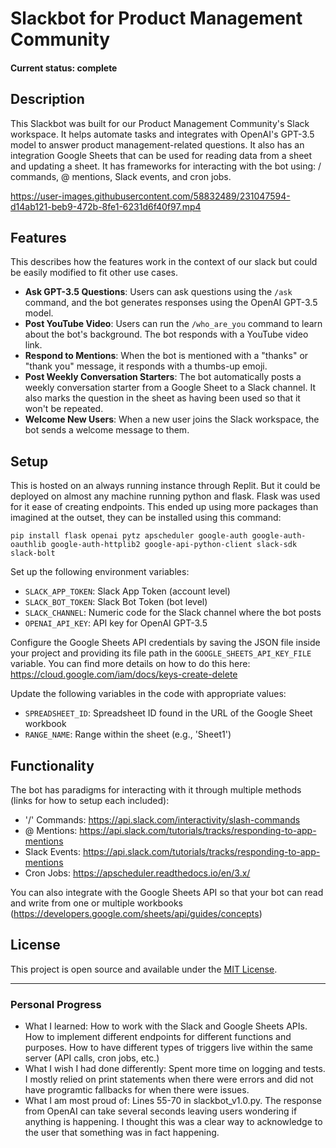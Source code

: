 # Slackbot for Product Management Community

#### Current status: complete ####

## Description
This Slackbot was built for our Product Management Community's Slack workspace. It helps automate tasks and integrates with OpenAI's GPT-3.5 model to answer product management-related questions. It also has an integration Google Sheets that can be used for reading data from a sheet and updating a sheet. It has frameworks for interacting with the bot using: / commands, @ mentions, Slack events, and cron jobs.

https://user-images.githubusercontent.com/58832489/231047594-d14ab121-beb9-472b-8fe1-6231d6f40f97.mp4

## Features
This describes how the features work in the context of our slack but could be easily modified to fit other use cases.

- **Ask GPT-3.5 Questions**: Users can ask questions using the `/ask` command, and the bot generates responses using the OpenAI GPT-3.5 model.
- **Post YouTube Video**: Users can run the `/who_are_you` command to learn about the bot's background. The bot responds with a YouTube video link.
- **Respond to Mentions**: When the bot is mentioned with a "thanks" or "thank you" message, it responds with a thumbs-up emoji.
- **Post Weekly Conversation Starters**: The bot automatically posts a weekly conversation starter from a Google Sheet to a Slack channel. It also marks the question in the sheet as having been used so that it won't be repeated.
- **Welcome New Users**: When a new user joins the Slack workspace, the bot sends a welcome message to them.

## Setup
This is hosted on an always running instance through Replit. But it could be deployed on almost any machine running python and flask. Flask was used for it ease of creating endpoints. This ended up using more packages than imagined at the outset, they can be installed using this command:
  <pre><code>pip install flask openai pytz apscheduler google-auth google-auth-oauthlib google-auth-httplib2 google-api-python-client slack-sdk slack-bolt</code></pre>

Set up the following environment variables:
   - `SLACK_APP_TOKEN`: Slack App Token (account level)
   - `SLACK_BOT_TOKEN`: Slack Bot Token (bot level)
   - `SLACK_CHANNEL`: Numeric code for the Slack channel where the bot posts
   - `OPENAI_API_KEY`: API key for OpenAI GPT-3.5

Configure the Google Sheets API credentials by saving the JSON file inside your project and providing its file path in the `GOOGLE_SHEETS_API_KEY_FILE` variable. You can find more details on how to do this here: https://cloud.google.com/iam/docs/keys-create-delete

Update the following variables in the code with appropriate values:
   - `SPREADSHEET_ID`: Spreadsheet ID found in the URL of the Google Sheet workbook
   - `RANGE_NAME`: Range within the sheet (e.g., 'Sheet1')

## Functionality
The bot has paradigms for interacting with it through multiple methods (links for how to setup each included):
   - '/' Commands: https://api.slack.com/interactivity/slash-commands
   - @ Mentions: https://api.slack.com/tutorials/tracks/responding-to-app-mentions
   - Slack Events: https://api.slack.com/tutorials/tracks/responding-to-app-mentions
   - Cron Jobs: https://apscheduler.readthedocs.io/en/3.x/

You can also integrate with the Google Sheets API so that your bot can read and write from one or multiple workbooks (https://developers.google.com/sheets/api/guides/concepts)

## License

This project is open source and available under the [MIT License](LICENSE).

___

### Personal Progress ###
* What I learned: How to work with the Slack and Google Sheets APIs. How to implement different endpoints for different functions and purposes. How to have different types of triggers live within the same server (API calls, cron jobs, etc.)
* What I wish I had done differently: Spent more time on logging and tests. I mostly relied on print statements when there were errors and did not have programtic fallbacks for when there were issues.
* What I am most proud of: Lines 55-70 in slackbot_v1.0.py. The response from OpenAI can take several seconds leaving users wondering if anything is happening. I thought this was a clear way to acknowledge to the user that something was in fact happening.
